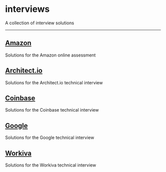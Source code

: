 # interviews

A collection of interview solutions

---

## [Amazon](./amazon)
Solutions for the Amazon online assessment

## [Architect.io](./architect_io)
Solutions for the Architect.io technical interview

## [Coinbase](./coinbase)
Solutions for the Coinbase technical interview

## [Google](./google)
Solutions for the Google technical interview

## [Workiva](./workiva)
Solutions for the Workiva technical interview
